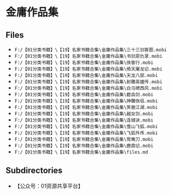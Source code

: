 # 金庸作品集

## Files

- `F:/【01分类书籍】\【19】名家书籍合集\金庸作品集\三十三剑客图.mobi`
- `F:/【01分类书籍】\【19】名家书籍合集\金庸作品集\书剑恩仇录.mobi`
- `F:/【01分类书籍】\【19】名家书籍合集\金庸作品集\侠客行.mobi`
- `F:/【01分类书籍】\【19】名家书籍合集\金庸作品集\倚天屠龙记.mobi`
- `F:/【01分类书籍】\【19】名家书籍合集\金庸作品集\天龙八部.mobi`
- `F:/【01分类书籍】\【19】名家书籍合集\金庸作品集\射雕英雄传.mobi`
- `F:/【01分类书籍】\【19】名家书籍合集\金庸作品集\白马啸西风.mobi`
- `F:/【01分类书籍】\【19】名家书籍合集\金庸作品集\碧血剑.mobi`
- `F:/【01分类书籍】\【19】名家书籍合集\金庸作品集\神雕侠侣.mobi`
- `F:/【01分类书籍】\【19】名家书籍合集\金庸作品集\笑傲江湖.mobi`
- `F:/【01分类书籍】\【19】名家书籍合集\金庸作品集\越女剑.mobi`
- `F:/【01分类书籍】\【19】名家书籍合集\金庸作品集\连城诀.mobi`
- `F:/【01分类书籍】\【19】名家书籍合集\金庸作品集\雪山飞狐.mobi`
- `F:/【01分类书籍】\【19】名家书籍合集\金庸作品集\飞狐外传.mobi`
- `F:/【01分类书籍】\【19】名家书籍合集\金庸作品集\鸳鸯刀.mobi`
- `F:/【01分类书籍】\【19】名家书籍合集\金庸作品集\鹿鼎记.mobi`
- `F:/【01分类书籍】\【19】名家书籍合集\金庸作品集\files.md`

## Subdirectories

- 【公众号：01资源共享平台】
